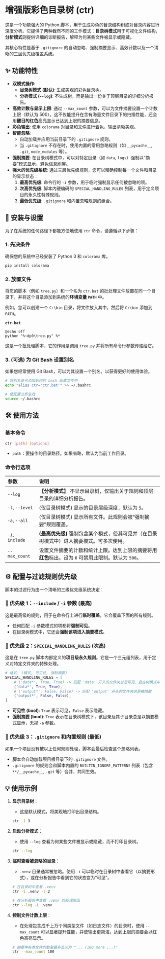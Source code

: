# 增强版彩色目录树 (ctr)

这是一个功能强大的 Python 脚本，用于生成彩色的目录结构树或对目录内容进行深度分析。它提供了两种截然不同的工作模式：**目录树模式**用于可视化文件结构，**分析模式**则提供详细的诊断报告，解释为何某些文件被显示或隐藏。

其核心特性是基于 `.gitignore` 的自动忽略、强制摘要显示、高效计数以及一个清晰的三层优先级覆盖系统。

## ✨ 功能特性

*   **双模式操作**:
    *   **目录树模式 (默认)**: 生成美观的彩色目录树。
    *   **分析模式 (`--log`)**: 不生成树，而是输出一份关于顶层目录的详细分析报告。
*   **高效计数与显示上限**: 通过 `--max_count` 参数，可以为文件摘要设置一个计数上限（默认为 500）。这不仅能提升在含有海量文件目录下的扫描性能，还会用**醒目的红色**高亮显示已达到上限的摘要信息。
*   **彩色输出**: 使用 `colorama` 对目录和文件进行着色，输出清晰美观。
*   **智能忽略**:
    *   自动加载并应用当前目录下的 `.gitignore` 规则。
    *   当 `.gitignore` 不存在时，使用内置的常用忽略规则（如 `__pycache__`, `.git`, `node_modules` 等）。
*   **强制摘要**: 在目录树模式中，可以对特定目录（如 `data`, `logs`）强制以“摘要”模式显示，避免信息刷屏。
*   **强大的优先级系统**: 通过三层优先级规则，您可以精确控制每一个文件和目录的显示状态：
    1.  **最高优先级**: 命令行的 `-i` 参数，用于临时强制显示任何被忽略的项。
    2.  **次高优先级**: 脚本内硬编码的 `SPECIAL_HANDLING_RULES` 列表，用于定义项目的永久性特殊规则。
    3.  **最低优先级**: `.gitignore` 和内置忽略规则的组合。

## 🚀 安装与设置

为了在系统的任何路径下都能方便地使用 `ctr` 命令，请遵循以下步骤：

### 1. 先决条件

确保您的系统中已经安装了 Python 3 和 `colorama` 库。

```bash
pip install colorama
```

### 2. 放置文件

将您的脚本（例如 `tree.py`）和一个名为 `ctr.bat` 的批处理文件放置在同一个目录下，并将这个目录添加到系统的**环境变量 `PATH`** 中。

例如，您可以创建一个 `C:\bin` 目录，将文件放入其中，然后将 `C:\bin` 添加到 `PATH`。

**`ctr.bat`**

```batch
@echo off
python "%~dp0\tree.py" %*
```

这是一个批处理脚本，它的作用是调用 `tree.py` 并将所有命令行参数传递给它。

### 3. (可选) 为 Git Bash 设置别名

如果您经常使用 Git Bash，可以为其设置一个别名，以获得更好的使用体验。

```bash
# 将别名命令添加到你的 bash 配置文件中
echo "alias ctr='ctr.bat'" >> ~/.bashrc

# 使配置立即生效
source ~/.bashrc
```

## 🛠️ 使用方法

### 基本命令

```bash
ctr [path] [options]
```

*   `path`：要操作的目录路径。如果省略，默认为当前工作目录。

### 命令行选项

| 参数 | 说明 |
| :--- | :--- |
| `--log` | **【分析模式】** 不显示目录树，仅输出关于规则和顶层目录的详细分析报告。 |
| `-l`, `--level` | (仅目录树模式) 显示的目录层级深度，默认为 `5`。 |
| `-a`, `--all` | (仅目录树模式) 显示所有文件。此规则会被“强制摘要”规则覆盖。 |
| `-i`, `--include` | **(最高优先级)** 强制包含某个模式，使其可见并（在目录树模式中）进入摘要模式。可多次使用。 |
| `--max_count` | 设置文件摘要的计数和统计上限。达到上限的摘要将用**红色**标出。设为 `0` 可禁用此限制。默认为 `500`。 |

## ⚙️ 配置与过滤规则优先级

脚本的过滤行为由一个清晰的三级优先级系统决定：

### 🥇 优先级 1：`--include` / `-i` 参数 (最高)

这是最高级的规则，用于在命令行上进行**临时覆盖**。它会覆盖下面的所有规则。

*   任何匹配 `-i` 参数模式的项都将**强制可见**。
*   在目录树模式中，它还会**强制该项进入摘要模式**。

### 🥈 优先级 2：`SPECIAL_HANDLING_RULES` (次高)

这是在 `tree.py` 脚本内部定义的**项目级永久规则**。它是一个三元组列表，用于定义对特定文件夹的特殊处理。

```python
# 格式: (模式, 可见性, 强制摘要)
SPECIAL_HANDLING_RULES = [
    # ('data*', True, True) -> 匹配 'data' 开头的文件夹总是可见，且在树模式中总是摘要显示
    ('data*', True, True),
    # ('output*', False, False) -> 匹配 'output' 开头的文件夹总是被隐藏
    ('output*', False, False),
]
```

*   **可见性 (bool)**: `True` 表示可见，`False` 表示隐藏。
*   **强制摘要 (bool)**: `True` 表示在目录树模式下，该目录及其子目录总是以摘要模式显示，无视 `-a` 参数。

### 🥉 优先级 3：`.gitignore` 和内置规则 (最低)

如果一个项目没有被以上任何规则处理，脚本会最后检查这个忽略列表。

*   脚本会自动加载项目根目录下的 `.gitignore` 文件。
*   `.gitignore` 的规则会和脚本内置的 `BUILTIN_IGNORE_PATTERNS` 列表（包含 `**/__pycache__`, `.git` 等）合并，共同生效。

## 💡 使用示例

1.  **显示目录树**：
    *   这是默认模式，将美观地打印出目录结构。

    ```bash
    ctr -l 3
    ```

2.  **启动分析模式**：
    *   使用 `--log` 查看为何某些文件被显示或隐藏，而不打印目录树。

    ```bash
    ctr --log
    ```

3.  **临时查看被忽略的目录**：
    *   `.venv` 目录通常被忽略。使用 `-i` 可以临时在目录树中查看它（以摘要形式），或在分析报告中看到它的状态变为“可见”。

    ```bash
    # 在目录树中查看 .venv
    ctr -i .venv -l 2

    # 在分析报告中查看 .venv 的处理原因
    ctr --log -i .venv
    ```

4.  **控制文件计数上限**：
    *   在处理包含成千上万个同类型文件（如日志文件）的目录时，使用 `--max_count` 可以显著提升性能，并使输出更简洁。达到上限的摘要会以红色高亮显示。

    ```bash
    # 摘要中各类文件的数量最多显示为 "... (100 more ...)"
    ctr --max_count 100
    ```
